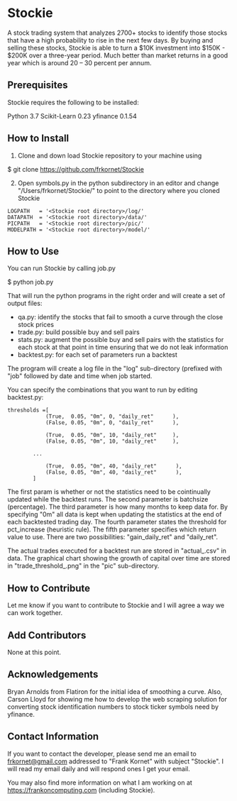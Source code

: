 # Stockie

A stock trading system that analyzes 2700+ stocks to identify those stocks that have a high probability to 
rise in the next few days. By buying and selling these stocks, Stockie is able to turn a $10K investment 
into $150K - $200K over a three-year period. Much better than market returns in a good year which is around 
20 – 30 percent per annum.

## Prerequisites

Stockie requires the following to be installed:

Python 3.7
Scikit-Learn 0.23
yfinance 0.1.54

## How to Install

1) Clone and down load Stockie repository to your machine using

$ git clone https://github.com/frkornet/Stockie

2) Open symbols.py in the python subdirectory in an editor and change "/Users/frkornet/Stockie/" to point 
to the directory where you cloned Stockie

```
LOGPATH   = '<Stockie root directory>/log/'
DATAPATH  = '<Stockie root directory>/data/'
PICPATH   = '<Stockie root directory>/pic/'
MODELPATH = '<Stockie root directory>/model/'
```

## How to Use

You can run Stockie by calling job.py

$ python job.py

That will run the python programs in the right order and will create a set of output files:
- qa.py: identify the stocks that fail to smooth a curve through the close stock prices
- trade.py: build possible buy and sell pairs
- stats.py: augment the possible buy and sell pairs with the statistics for each stock at that point in time ensuring that we do not leak information
- backtest.py: for each set of parameters run a backtest

The program will create a log file in the "log" sub-directory (prefixed with "job" followed by date and time when job started.

You can specify the combinations that you want to run by editing backtest.py:

```
thresholds =[
            (True,  0.05, "0m", 0, "daily_ret"      ),
            (False, 0.05, "0m", 0, "daily_ret"      ),

            (True,  0.05, "0m", 10, "daily_ret"     ),
            (False, 0.05, "0m", 10, "daily_ret"     ),

	    ...

            (True,  0.05, "0m", 40, "daily_ret"      ),
            (False, 0.05, "0m", 40, "daily_ret"      ),
        ]
```
        
The first param is whether or not the statistics need to be cointinually updated while the backtest runs. 
The second parameter is batchsize (percentage). 
The third parameter is how many months to keep data for. By specifying "0m" all data is kept when updating 
the statistics at the end of each backtested trading day. 
The fourth parameter states the threshold for pct_increase (heuristic rule). 
The fifth parameter specifies which return value to use. There are two possibilities: "gain_daily_ret" and "daily_ret".

The actual trades executed for a backtest run are stored in "actual_<threshold>.csv" in data. 
The graphical chart showing the growth of capital over time are stored in "trade_threshold_<threshold>.png" 
in the "pic" sub-directory.
  
## How to Contribute

Let me know if you want to contribute to Stockie and I will agree a way we can work together.

## Add Contributors

None at this point.

## Acknowledgements

Bryan Arnolds from Flatiron for the initial idea of smoothing a curve. 
Also, Carson Lloyd for showing me how to develop the web scraping solution for converting stock identification numbers to stock ticker symbols need by yfinance.

## Contact Information

If you want to contact the developer, please send me an email to frkornet@gmail.com addressed to "Frank Kornet" with subject "Stockie". I will read my email daily and will respond ones I get your email.

You may also find more information on what I am working on at https://frankoncomputing.com (including Stockie). 
